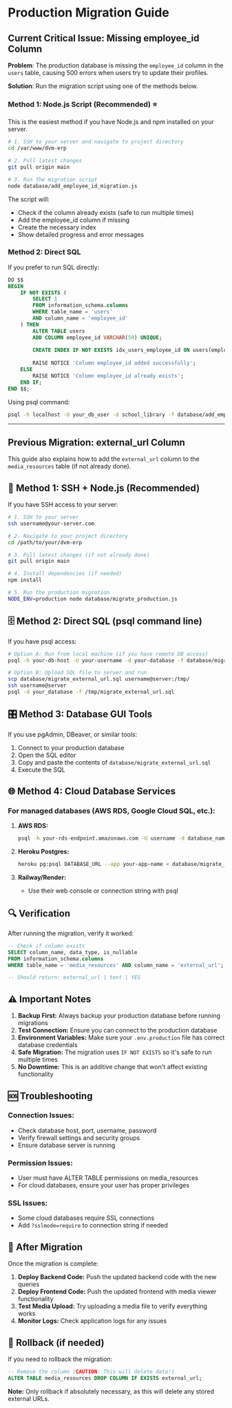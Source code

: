 # Production Migration Guide

## Current Critical Issue: Missing employee_id Column

**Problem**: The production database is missing the `employee_id` column in the `users` table, causing 500 errors when users try to update their profiles.

**Solution**: Run the migration script using one of the methods below.

### Method 1: Node.js Script (Recommended) ⭐

This is the easiest method if you have Node.js and npm installed on your server.

```bash
# 1. SSH to your server and navigate to project directory
cd /var/www/dvm-erp

# 2. Pull latest changes
git pull origin main

# 3. Run the migration script
node database/add_employee_id_migration.js
```

The script will:
- Check if the column already exists (safe to run multiple times)
- Add the employee_id column if missing
- Create the necessary index
- Show detailed progress and error messages

### Method 2: Direct SQL

If you prefer to run SQL directly:

```sql
DO $$ 
BEGIN
    IF NOT EXISTS (
        SELECT 1 
        FROM information_schema.columns 
        WHERE table_name = 'users' 
        AND column_name = 'employee_id'
    ) THEN
        ALTER TABLE users 
        ADD COLUMN employee_id VARCHAR(50) UNIQUE;
        
        CREATE INDEX IF NOT EXISTS idx_users_employee_id ON users(employee_id);
        
        RAISE NOTICE 'Column employee_id added successfully';
    ELSE
        RAISE NOTICE 'Column employee_id already exists';
    END IF;
END $$;
```

Using psql command:
```bash
psql -h localhost -U your_db_user -d school_library -f database/add_employee_id_column.sql
```

---

## Previous Migration: external_url Column

This guide also explains how to add the `external_url` column to the `media_resources` table (if not already done).

## 🚀 Method 1: SSH + Node.js (Recommended)

If you have SSH access to your server:

```bash
# 1. SSH to your server
ssh username@your-server.com

# 2. Navigate to your project directory
cd /path/to/your/dvm-erp

# 3. Pull latest changes (if not already done)
git pull origin main

# 4. Install dependencies (if needed)
npm install

# 5. Run the production migration
NODE_ENV=production node database/migrate_production.js
```

## 🗄️ Method 2: Direct SQL (psql command line)

If you have psql access:

```bash
# Option A: Run from local machine (if you have remote DB access)
psql -h your-db-host -U your-username -d your-database -f database/migrate_external_url.sql

# Option B: Upload SQL file to server and run
scp database/migrate_external_url.sql username@server:/tmp/
ssh username@server
psql -d your_database -f /tmp/migrate_external_url.sql
```

## 🎛️ Method 3: Database GUI Tools

If you use pgAdmin, DBeaver, or similar tools:

1. Connect to your production database
2. Open the SQL editor
3. Copy and paste the contents of `database/migrate_external_url.sql`
4. Execute the SQL

## 🌐 Method 4: Cloud Database Services

### For managed databases (AWS RDS, Google Cloud SQL, etc.):

1. **AWS RDS:**
   ```bash
   psql -h your-rds-endpoint.amazonaws.com -U username -d database_name -f database/migrate_external_url.sql
   ```

2. **Heroku Postgres:**
   ```bash
   heroku pg:psql DATABASE_URL --app your-app-name < database/migrate_external_url.sql
   ```

3. **Railway/Render:**
   - Use their web console or connection string with psql

## 🔍 Verification

After running the migration, verify it worked:

```sql
-- Check if column exists
SELECT column_name, data_type, is_nullable
FROM information_schema.columns 
WHERE table_name = 'media_resources' AND column_name = 'external_url';

-- Should return: external_url | text | YES
```

## ⚠️ Important Notes

1. **Backup First:** Always backup your production database before running migrations
2. **Test Connection:** Ensure you can connect to the production database
3. **Environment Variables:** Make sure your `.env.production` file has correct database credentials
4. **Safe Migration:** The migration uses `IF NOT EXISTS` so it's safe to run multiple times
5. **No Downtime:** This is an additive change that won't affect existing functionality

## 🆘 Troubleshooting

### Connection Issues:
- Check database host, port, username, password
- Verify firewall settings and security groups
- Ensure database server is running

### Permission Issues:
- User must have ALTER TABLE permissions on media_resources
- For cloud databases, ensure your user has proper privileges

### SSL Issues:
- Some cloud databases require SSL connections
- Add `?sslmode=require` to connection string if needed

## 📝 After Migration

Once the migration is complete:

1. **Deploy Backend Code:** Push the updated backend code with the new queries
2. **Deploy Frontend Code:** Push the updated frontend with media viewer functionality  
3. **Test Media Upload:** Try uploading a media file to verify everything works
4. **Monitor Logs:** Check application logs for any issues

## 🔄 Rollback (if needed)

If you need to rollback the migration:

```sql
-- Remove the column (CAUTION: This will delete data!)
ALTER TABLE media_resources DROP COLUMN IF EXISTS external_url;
```

**Note:** Only rollback if absolutely necessary, as this will delete any stored external URLs.